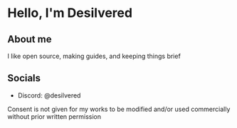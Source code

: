 # Hello, I'm Desilvered
## About me
I like open source, making guides, and keeping things brief<br/>

## Socials
- Discord: @desilvered

Consent is not given for my works to be modified and/or used commercially without prior written permission


<!--
**Silverr12/Silverr12** is a ✨ _special_ ✨ repository because its `README.md` (this file) appears on your GitHub profile.

Here are some ideas to get you started:

- 🔭 I’m currently working on ...
- 🌱 I’m currently learning ...
- 👯 I’m looking to collaborate on ...
- 🤔 I’m looking for help with ...
- 💬 Ask me about ...
- 📫 How to reach me: ...
- 😄 Pronouns: ...
- ⚡ Fun fact: ...
-->
